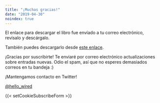 ```yaml
---
title: "¡Muchas gracias!"
date: "2019-04-30"
noindex: true
---
```


El enlace para descargar el libro fue envíado a tu correo electrónico, revísalo y descárgalo.

También puedes descargarlo desde [este enlace](https://mcusercontent.com/5db658017fc3fb83c8ab5ff63/files/4fa2f612-d69d-5c7f-1934-2e11153dcc86/trucos_de_python_por_eduardo_zepeda.03.pdf).

¡Gracias por suscribirte! Te enviaré por correo electrónico actualizaciones sobre entradas nuevas. Odio el spam, así que no esperes demasiados correos en tu bandeja :) 

¡Mantengamos contacto en Twitter!

[@hello\_wired](https://twitter.com/hello_wired?ref_src=twsrc%5Etfw)

{{< setCookieSubscribeForm >}}